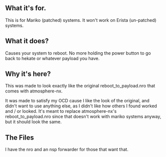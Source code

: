 ## What it's for.
This is for Mariko (patched) systems. It won't work on Erista (un-patched) systems.

## What it does?
Causes your system to reboot. No more holding the power button to go back to hekate or whatever payload you have.


## Why it's here?
This was made to look exactly like the original reboot_to_payload.nro that comes with atmosphere-nx.

It was made to satisfy my OCD cause I like the look of the original, and didn't want to use anything else, as I didn't like how others I found worked and / or looked. It's meant to replace atmosphere-nx's reboot_to_payload.nro since that doesn't work with mariko systems anyway, but it should look the same.

## The Files
I have the nro and an nsp forwarder for those that want that.